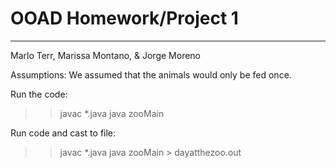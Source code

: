 # OOAD Homework/Project 1
___

Marlo Terr, Marissa Montano, & Jorge Moreno

Assumptions: We assumed that the animals would only be fed once. 

Run the code: 
>> javac *.java
>> java zooMain 

Run code and cast to file:
>> javac *.java
>> java zooMain > dayatthezoo.out
